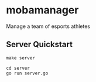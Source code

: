 # mobamanager
Manage a team of esports athletes

## Server Quickstart

```
make server
```

```
cd server
go run server.go
```